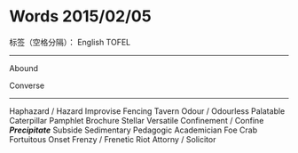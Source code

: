 # Words 2015/02/05

标签（空格分隔）： English TOFEL

---

Abound

Converse

---
Haphazard / Hazard
Improvise
Fencing
Tavern
Odour / Odourless
Palatable
Caterpillar
Pamphlet
Brochure
Stellar
Versatile
Confinement / Confine
***Precipitate***
Subside
Sedimentary
Pedagogic
Academician
Foe
Crab
Fortuitous
Onset
Frenzy / Frenetic
Riot
Attorny / Solicitor